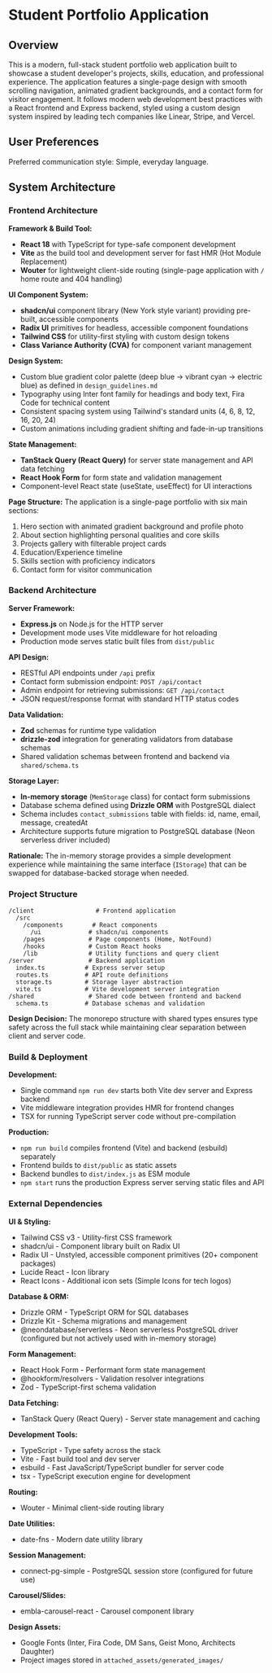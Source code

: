 # Student Portfolio Application

## Overview

This is a modern, full-stack student portfolio web application built to showcase a student developer's projects, skills, education, and professional experience. The application features a single-page design with smooth scrolling navigation, animated gradient backgrounds, and a contact form for visitor engagement. It follows modern web development best practices with a React frontend and Express backend, styled using a custom design system inspired by leading tech companies like Linear, Stripe, and Vercel.

## User Preferences

Preferred communication style: Simple, everyday language.

## System Architecture

### Frontend Architecture

**Framework & Build Tool:**
- **React 18** with TypeScript for type-safe component development
- **Vite** as the build tool and development server for fast HMR (Hot Module Replacement)
- **Wouter** for lightweight client-side routing (single-page application with `/` home route and 404 handling)

**UI Component System:**
- **shadcn/ui** component library (New York style variant) providing pre-built, accessible components
- **Radix UI** primitives for headless, accessible component foundations
- **Tailwind CSS** for utility-first styling with custom design tokens
- **Class Variance Authority (CVA)** for component variant management

**Design System:**
- Custom blue gradient color palette (deep blue → vibrant cyan → electric blue) as defined in `design_guidelines.md`
- Typography using Inter font family for headings and body text, Fira Code for technical content
- Consistent spacing system using Tailwind's standard units (4, 6, 8, 12, 16, 20, 24)
- Custom animations including gradient shifting and fade-in-up transitions

**State Management:**
- **TanStack Query (React Query)** for server state management and API data fetching
- **React Hook Form** for form state and validation management
- Component-level React state (useState, useEffect) for UI interactions

**Page Structure:**
The application is a single-page portfolio with six main sections:
1. Hero section with animated gradient background and profile photo
2. About section highlighting personal qualities and core skills
3. Projects gallery with filterable project cards
4. Education/Experience timeline
5. Skills section with proficiency indicators
6. Contact form for visitor communication

### Backend Architecture

**Server Framework:**
- **Express.js** on Node.js for the HTTP server
- Development mode uses Vite middleware for hot reloading
- Production mode serves static built files from `dist/public`

**API Design:**
- RESTful API endpoints under `/api` prefix
- Contact form submission endpoint: `POST /api/contact`
- Admin endpoint for retrieving submissions: `GET /api/contact`
- JSON request/response format with standard HTTP status codes

**Data Validation:**
- **Zod** schemas for runtime type validation
- **drizzle-zod** integration for generating validators from database schemas
- Shared validation schemas between frontend and backend via `shared/schema.ts`

**Storage Layer:**
- **In-memory storage** (`MemStorage` class) for contact form submissions
- Database schema defined using **Drizzle ORM** with PostgreSQL dialect
- Schema includes `contact_submissions` table with fields: id, name, email, message, createdAt
- Architecture supports future migration to PostgreSQL database (Neon serverless driver included)

**Rationale:** The in-memory storage provides a simple development experience while maintaining the same interface (`IStorage`) that can be swapped for database-backed storage when needed.

### Project Structure

```
/client                 # Frontend application
  /src
    /components        # React components
      /ui             # shadcn/ui components
    /pages            # Page components (Home, NotFound)
    /hooks            # Custom React hooks
    /lib              # Utility functions and query client
/server               # Backend application
  index.ts           # Express server setup
  routes.ts          # API route definitions
  storage.ts         # Storage layer abstraction
  vite.ts            # Vite development server integration
/shared               # Shared code between frontend and backend
  schema.ts          # Database schemas and validation
```

**Design Decision:** The monorepo structure with shared types ensures type safety across the full stack while maintaining clear separation between client and server code.

### Build & Deployment

**Development:**
- Single command `npm run dev` starts both Vite dev server and Express backend
- Vite middleware integration provides HMR for frontend changes
- TSX for running TypeScript server code without pre-compilation

**Production:**
- `npm run build` compiles frontend (Vite) and backend (esbuild) separately
- Frontend builds to `dist/public` as static assets
- Backend bundles to `dist/index.js` as ESM module
- `npm start` runs the production Express server serving static files and API

### External Dependencies

**UI & Styling:**
- Tailwind CSS v3 - Utility-first CSS framework
- shadcn/ui - Component library built on Radix UI
- Radix UI - Unstyled, accessible component primitives (20+ component packages)
- Lucide React - Icon library
- React Icons - Additional icon sets (Simple Icons for tech logos)

**Database & ORM:**
- Drizzle ORM - TypeScript ORM for SQL databases
- Drizzle Kit - Schema migrations and management
- @neondatabase/serverless - Neon serverless PostgreSQL driver (configured but not actively used with in-memory storage)

**Form Management:**
- React Hook Form - Performant form state management
- @hookform/resolvers - Validation resolver integrations
- Zod - TypeScript-first schema validation

**Data Fetching:**
- TanStack Query (React Query) - Server state management and caching

**Development Tools:**
- TypeScript - Type safety across the stack
- Vite - Fast build tool and dev server
- esbuild - Fast JavaScript/TypeScript bundler for server code
- tsx - TypeScript execution engine for development

**Routing:**
- Wouter - Minimal client-side routing library

**Date Utilities:**
- date-fns - Modern date utility library

**Session Management:**
- connect-pg-simple - PostgreSQL session store (configured for future use)

**Carousel/Slides:**
- embla-carousel-react - Carousel component library

**Design Assets:**
- Google Fonts (Inter, Fira Code, DM Sans, Geist Mono, Architects Daughter)
- Project images stored in `attached_assets/generated_images/`
